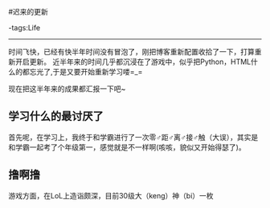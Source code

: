 #迟来的更新

-tags:Life

----

时间飞快，已经有快半年时间没有冒泡了，刚把博客重新配置收拾了一下，打算重新开启更新。
近半年来的时间几乎都沉浸在了游戏中，似乎把Python，HTML什么的都忘光了,于是又要开始重新学习喽=_=

现在把这半年来的成果都汇报一下吧~

## 学习什么的最讨厌了
首先呢，在学习上，我终于和学霸进行了一次零♂距♂离♂接♂触（大误），其实是和学霸一起考了个年级第一，感觉就是不一样啊(咳咳，貌似又开始得瑟了)。

## 撸啊撸
游戏方面，在LoL上造诣颇深，目前30级大（keng）神（bi）一枚
